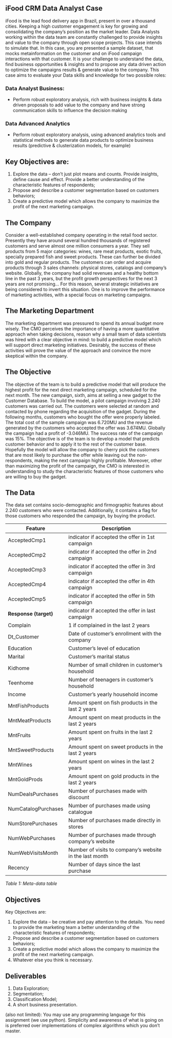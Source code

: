 ## iFood CRM Data Analyst Case

iFood is the lead food delivery app in Brazil, present in over a thousand cities.
Keeping a high customer engagement is key for growing and consolidating the company’s
position as the market leader.
Data Analysts working within the data team are constantly challenged to provide insights and
value to the company through open scope projects. This case intends to simulate that.
In this case, you are presented a sample dataset, that mocks metainformation on the customer
and on iFood campaign interactions with that customer.
It is your challenge to understand the data, find business opportunities & insights and to propose
any data driven action to optimize the campaigns results & generate value to the company.
This case aims to evaluate your Data skills and knowledge for two possible roles:

### Data Analyst Business:

- Perform robust exploratory analysis, rich with business insights & data driven proposals
to add value to the company and have strong communication skills to influence the
decision making

### Data Advanced Analytics

- Perform robust exploratory analysis, using advanced analytics tools and statistical
methods to generate data products to optimize business results (predictive &
clusterization models, for example)


## Key Objectives are:

1. Explore the data – don’t just plot means and counts. Provide insights, define cause and
effect. Provide a better understanding of the characteristic features of respondents;
2. Propose and describe a customer segmentation based on customers behaviors;
3. Create a predictive model which allows the company to maximize the profit of the next
marketing campaign.


## The Company


Consider a well-established company operating in the retail food sector. Presently they have
around several hundred thousands of registered customers and serve almost one million
consumers a year. They sell products from 5 major categories: wines, rare meat products, exotic
fruits, specially prepared fish and sweet products. These can further be divided into gold and
regular products. The customers can order and acquire products through 3 sales channels: physical
stores, catalogs and company’s website. Globally, the company had solid revenues and a healthy
bottom line in the past 3 years, but the profit growth perspectives for the next 3 years are not
promising... For this reason, several strategic initiatives are being considered to invert this
situation. One is to improve the performance of marketing activities, with a special focus on
marketing campaigns.


## The Marketing Department

The marketing department was pressured to spend its annual budget more wisely. The CMO
perceives the importance of having a more quantitative approach when taking decisions, reason
why a small team of data scientists was hired with a clear objective in mind: to build a predictive
model which will support direct marketing initiatives. Desirably, the success of these activities will
prove the value of the approach and convince the more skeptical within the company.


## The Objective


The objective of the team is to build a predictive model that will produce the highest profit for the
next direct marketing campaign, scheduled for the next month. The new campaign, sixth, aims at
selling a new gadget to the Customer Database. To build the model, a pilot campaign involving
2.240 customers was carried out. The customers were selected at random and contacted by phone
regarding the acquisition of the gadget. During the following months, customers who bought the
offer were properly labeled. The total cost of the sample campaign was 6.720MU and the revenue
generated by the customers who accepted the offer was 3.674MU. Globally the campaign had a
profit of -3.046MU. The success rate of the campaign was 15%. The objective is of the team is to
develop a model that predicts customer behavior and to apply it to the rest of the customer base.
Hopefully the model will allow the company to cherry pick the customers that are most likely to
purchase the offer while leaving out the non-respondents, making the next campaign highly
profitable. Moreover, other than maximizing the profit of the campaign, the CMO is interested in
understanding to study the characteristic features of those customers who are willing to buy the
gadget.


## The Data

The data set contains socio-demographic and firmographic features about 2.240 customers who
were contacted. Additionally, it contains a flag for those customers who responded the campaign,
by buying the product.


| Feature               | Description                                             |
| --------------------- | ------------------------------------------------------- |
| AcceptedCmp1          | indicator if accepted the offer in 1st campaign         |
| AcceptedCmp2          | indicator if accepted the offer in 2nd campaign         |
| AcceptedCmp3          | indicator if accepted the offer in 3rd campaign         |
| AcceptedCmp4          | indicator if accepted the offer in 4th campaign         |
| AcceptedCmp5          | indicator if accepted the offer in 5th campaign         |
| **Response (target)** | indicator if accepted the offer in last campaign        |
| Complain              | 1 if complained in the last 2 years                     |
| Dt_Customer           | Date of customer’s enrollment with the company          |
| Education             | Customer’s level of education                           |
| Marital               | Customer’s marital status                               |
| Kidhome               | Number of small children in customer’s household        |
| Teenhome              | Number of teenagers in customer’s household             |
| Income                | Customer’s yearly household income                      |
| MntFishProducts       | Amount spent on fish products in the last 2 years       |
| MntMeatProducts       | Amount spent on meat products in the last 2 years       |
| MntFruits             | Amount spent on fruits in the last 2 years              |
| MntSweetProducts      | Amount spent on sweet products in the last 2 years      |
| MntWines              | Amount spent on wines in the last 2 years               |
| MntGoldProds          | Amount spent on gold products in the last 2 years       |
| NumDealsPurchases     | Number of purchases made with discount                  |
| NumCatalogPurchases   | Number of purchases made using catalogue                |
| NumStorePurchases     | Number of purchases made directly in stores             |
| NumWebPurchases       | Number of purchases made through company’s website      |
| NumWebVisitsMonth     | Number of visits to company’s website in the last month |
| Recency               | Number of days since the last purchase                  |

*Table 1: Meta-data table*


## Objectives

Key Objectives are:

1. Explore the data – be creative and pay attention to the details. You need to provide the
marketing team a better understanding of the characteristic features of respondents;
2. Propose and describe a customer segmentation based on customers behaviors;
3. Create a predictive model which allows the company to maximize the profit of the next
marketing campaign.
4. Whatever else you think is necessary.


## Deliverables

1. Data Exploration;
2. Segmentation;
3. Classification Model;
4. A short business presentation.

(also not limited): You may use any programming language for this assignment (we use python).
Simplicity and awareness of what is going on is preferred over implementations of complex
algorithms which you don’t master.